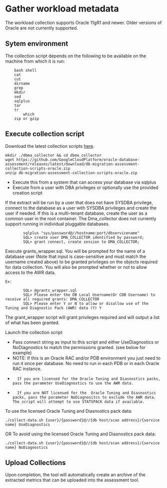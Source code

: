 # Gather workload metadata

The workload collection supports Oracle 11gR1 and newer.  Older versions of Oracle are not currently supported.

## Sytem environment

The collection script depends on the following to be available on the machine from which it is run:
```shell
	bash shell
	cat
	cut
	dirname
	grep
	mkdir
	sed
	sqlplus
	tar
	tr
        which
	zip or gzip
```

## Execute collection script

Download the latest collection scripts [here](https://github.com/GoogleCloudPlatform/oracle-database-assessment/releases/latest/download/db-migration-assessment-collection-scripts-oracle.zip).

```shell
mkdir ./dbma_collector && cd dbma_collector
wget https://github.com/GoogleCloudPlatform/oracle-database-assessment/releases/latest/download/db-migration-assessment-collection-scripts-oracle.zip  
unzip db-migration-assessment-collection-scripts-oracle.zip
```


- Execute this from a system that can access your database via sqlplus
- Execute from a user with DBA privileges or optionally use the provided creation script

If the extract will be run by a user that does not have SYSDBA privilege, connect to the database
as a user with SYSDBA privileges and create the user if needed.  If this is a multi-tenant database,
create the user as a common user in the root container. The Dma_collector does not currently support
running in individual pluggable databases.

```shell
        sqlplus "sys/password@//hostname:port/dbservicename"
        SQL> create user DMA_COLLECTOR identified by password;
        SQL> grant connect, create session to DMA_COLLECTOR;
```

Execute grants_wrapper.sql.  You will be prompted for the name of a database user
(Note that input is case-sensitive and must match the username created above) to be granted
privileges on the objects required for data collection.
You will also be prompted whether or not to allow access to the AWR data.

    Ex:
```shell
        SQL> @grants_wrapper.sql
        SQL> Please enter the DB Local Username(Or CDB Username) to receive all required grants: DMA_COLLECTOR
        SQL> Please enter Y or N to allow or disallow use of the Tuning and Diagnostic Pack (AWR) data (Y) Y
```

The grant_wrapper script will grant privileges required and will output a list of what has been granted.


Launch the collection script

- Pass connect string as input to this script and either UseDiagnostics or NoDiagnostics to match the permissions granted. (see below for example)
- NOTE: If this is an Oracle RAC and/or PDB environment you just need to run it once per database. No need to run in each PDB or in each Oracle RAC instance.
-       If you are licensed for the Oracle Tuning and Diasnostics packs, pass the parameter UseDiagnostics to use the AWR data.
-       If you are NOT licensed for the  Oracle Tuning and Diasnostics packs, pass the parameter NoDiagnositcs to exclude the AWR data.  The script will attempt to use STATSPACK data if available.



To use the licensed Oracle Tuning and Diasnostics pack data:
```shell
./collect-data.sh {user}/{password}@//{db host/scan address}/{service name} UseDiagnostics
```
OR
To avoid using the licensed Oracle Tuning and Diasnostics pack data:
```shell
./collect-data.sh {user}/{password}@//{db host/scan address}/{service name} NoDiagnostics
```

## Upload Collections

Upon completion, the tool will automatically create an archive of the extracted metrics that can be uploaded into the assessment tool.

